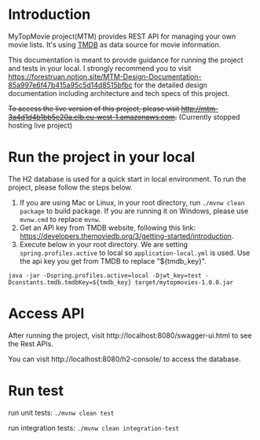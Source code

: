 # Introduction
MyTopMovie project(MTM) provides REST API for managing your own movie lists. It's using [TMDB](https://developers.themoviedb.org/3/getting-started/introduction) as data source for movie information.

This documentation is meant to provide guidance for running the project and tests in your local. I strongly recommend you to visit https://forestruan.notion.site/MTM-Design-Documentation-85a997e6f47b415a95c5d14d8515bfbc for the detailed design documentation including architecture and tech specs of this project.

~~To access the live version of this project, please visit http://mtm-3a4d1d4b1bb5e20a.elb.eu-west-1.amazonaws.com.~~ (Currently stopped hosting live project)

# Run the project in your local
The H2 database is used for a quick start in local environment. To run the project, please follow the steps below.

1. If you are using Mac or Linux, in your root directory, run `./mvnw clean package` to build package. If you are running it on Windows, please use `mvnw.cmd` to replace `mvnw`.
2. Get an API key from TMDB website, following this link: https://developers.themoviedb.org/3/getting-started/introduction.
3. Execute below in your root directory. We are setting `spring.profiles.active` to local so `application-local.yml` is used. Use the api key you get from TMDB to replace "${tmdb_key}".

```
java -jar -Dspring.profiles.active=local -Djwt_key=test -Dconstants.tmdb.tmdbKey=${tmdb_key} target/mytopmovies-1.0.0.jar
```

# Access API

After running the project, visit http://localhost:8080/swagger-ui.html to see the Rest APIs.

You can visit http://localhost:8080/h2-console/ to access the database.

# Run test
run unit tests: `./mvnw clean test`

run integration tests: `./mvnw clean integration-test`